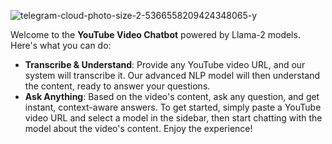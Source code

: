 ![telegram-cloud-photo-size-2-5366558209424348065-y](https://github.com/Illia-the-coder/Youtube-Whisper-Llama/assets/101904816/f15e5fdb-b342-414c-b7ca-2300a01d65d3)


Welcome to the **YouTube Video Chatbot** powered by Llama-2 models. Here's what you can do:
- **Transcribe & Understand**: Provide any YouTube video URL, and our system will transcribe it. Our advanced NLP model will then understand the content, ready to answer your questions.
- **Ask Anything**: Based on the video's content, ask any question, and get instant, context-aware answers.
To get started, simply paste a YouTube video URL and select a model in the sidebar, then start chatting with the model about the video's content. Enjoy the experience!
